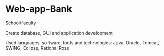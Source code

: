 # Web-app-Bank

School/faculty

Create database, GUI and application development

Used languages, software, tools and technologies: Java, Oracle, Tomcat, SWING, Eclipse, Rational Rose
